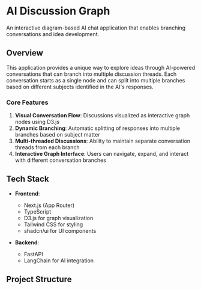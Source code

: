 # AI Discussion Graph

An interactive diagram-based AI chat application that enables branching conversations and idea development.

## Overview

This application provides a unique way to explore ideas through AI-powered conversations that can branch into multiple discussion threads. Each conversation starts as a single node and can split into multiple branches based on different subjects identified in the AI's responses.

### Core Features

1. **Visual Conversation Flow**: Discussions visualized as interactive graph nodes using D3.js
2. **Dynamic Branching**: Automatic splitting of responses into multiple branches based on subject matter
3. **Multi-threaded Discussions**: Ability to maintain separate conversation threads from each branch
4. **Interactive Graph Interface**: Users can navigate, expand, and interact with different conversation branches

## Tech Stack

- **Frontend**:

  - Next.js (App Router)
  - TypeScript
  - D3.js for graph visualization
  - Tailwind CSS for styling
  - shadcn/ui for UI components

- **Backend**:
  - FastAPI
  - LangChain for AI integration

## Project Structure

